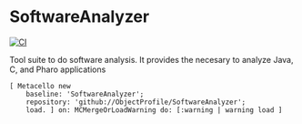 # SoftwareAnalyzer
<!-- [![Build Status](https://travis-ci.com/ObjectProfile/SoftwareAnalyzer.svg?branch=master)](https://travis-ci.com/ObjectProfile/SoftwareAnalyzer) -->
[![CI](https://github.com/ObjectProfile/SoftwareAnalyzer/actions/workflows/runTest.yml/badge.svg)](https://github.com/ObjectProfile/SoftwareAnalyzer/actions/workflows/runTest.yml)

Tool suite to do software analysis. It provides the necesary to analyze Java, C, and Pharo applications

```Smalltalk
[ Metacello new
    baseline: 'SoftwareAnalyzer';
    repository: 'github://ObjectProfile/SoftwareAnalyzer';
    load. ] on: MCMergeOrLoadWarning do: [:warning | warning load ]
```
